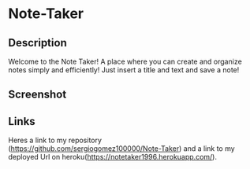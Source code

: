 # Note-Taker

## Description
Welcome to the Note Taker! A place where you can create and organize notes simply and efficiently!
Just insert a title and text and save a note! 

## Screenshot

## Links
Heres a link to my repository (https://github.com/sergiogomez100000/Note-Taker) and a link to my deployed Url on heroku(https://notetaker1996.herokuapp.com/).